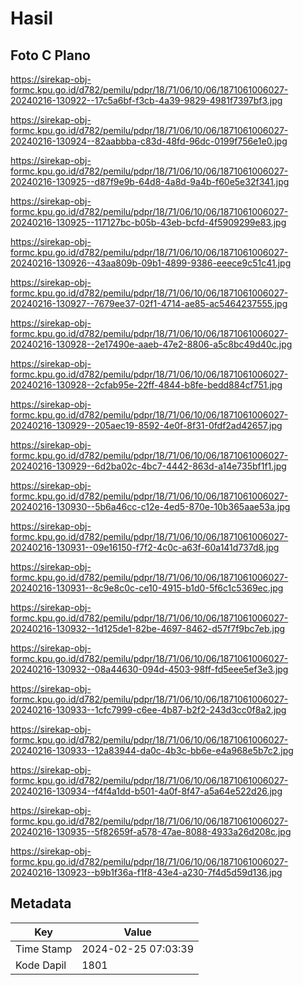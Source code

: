 # Hasil

## Foto C Plano

https://sirekap-obj-formc.kpu.go.id/d782/pemilu/pdpr/18/71/06/10/06/1871061006027-20240216-130922--17c5a6bf-f3cb-4a39-9829-4981f7397bf3.jpg

https://sirekap-obj-formc.kpu.go.id/d782/pemilu/pdpr/18/71/06/10/06/1871061006027-20240216-130924--82aabbba-c83d-48fd-96dc-0199f756e1e0.jpg

https://sirekap-obj-formc.kpu.go.id/d782/pemilu/pdpr/18/71/06/10/06/1871061006027-20240216-130925--d87f9e9b-64d8-4a8d-9a4b-f60e5e32f341.jpg

https://sirekap-obj-formc.kpu.go.id/d782/pemilu/pdpr/18/71/06/10/06/1871061006027-20240216-130925--117127bc-b05b-43eb-bcfd-4f5909299e83.jpg

https://sirekap-obj-formc.kpu.go.id/d782/pemilu/pdpr/18/71/06/10/06/1871061006027-20240216-130926--43aa809b-09b1-4899-9386-eeece9c51c41.jpg

https://sirekap-obj-formc.kpu.go.id/d782/pemilu/pdpr/18/71/06/10/06/1871061006027-20240216-130927--7679ee37-02f1-4714-ae85-ac5464237555.jpg

https://sirekap-obj-formc.kpu.go.id/d782/pemilu/pdpr/18/71/06/10/06/1871061006027-20240216-130928--2e17490e-aaeb-47e2-8806-a5c8bc49d40c.jpg

https://sirekap-obj-formc.kpu.go.id/d782/pemilu/pdpr/18/71/06/10/06/1871061006027-20240216-130928--2cfab95e-22ff-4844-b8fe-bedd884cf751.jpg

https://sirekap-obj-formc.kpu.go.id/d782/pemilu/pdpr/18/71/06/10/06/1871061006027-20240216-130929--205aec19-8592-4e0f-8f31-0fdf2ad42657.jpg

https://sirekap-obj-formc.kpu.go.id/d782/pemilu/pdpr/18/71/06/10/06/1871061006027-20240216-130929--6d2ba02c-4bc7-4442-863d-a14e735bf1f1.jpg

https://sirekap-obj-formc.kpu.go.id/d782/pemilu/pdpr/18/71/06/10/06/1871061006027-20240216-130930--5b6a46cc-c12e-4ed5-870e-10b365aae53a.jpg

https://sirekap-obj-formc.kpu.go.id/d782/pemilu/pdpr/18/71/06/10/06/1871061006027-20240216-130931--09e16150-f7f2-4c0c-a63f-60a141d737d8.jpg

https://sirekap-obj-formc.kpu.go.id/d782/pemilu/pdpr/18/71/06/10/06/1871061006027-20240216-130931--8c9e8c0c-ce10-4915-b1d0-5f6c1c5369ec.jpg

https://sirekap-obj-formc.kpu.go.id/d782/pemilu/pdpr/18/71/06/10/06/1871061006027-20240216-130932--1d125de1-82be-4697-8462-d57f7f9bc7eb.jpg

https://sirekap-obj-formc.kpu.go.id/d782/pemilu/pdpr/18/71/06/10/06/1871061006027-20240216-130932--08a44630-094d-4503-98ff-fd5eee5ef3e3.jpg

https://sirekap-obj-formc.kpu.go.id/d782/pemilu/pdpr/18/71/06/10/06/1871061006027-20240216-130933--1cfc7999-c6ee-4b87-b2f2-243d3cc0f8a2.jpg

https://sirekap-obj-formc.kpu.go.id/d782/pemilu/pdpr/18/71/06/10/06/1871061006027-20240216-130933--12a83944-da0c-4b3c-bb6e-e4a968e5b7c2.jpg

https://sirekap-obj-formc.kpu.go.id/d782/pemilu/pdpr/18/71/06/10/06/1871061006027-20240216-130934--f4f4a1dd-b501-4a0f-8f47-a5a64e522d26.jpg

https://sirekap-obj-formc.kpu.go.id/d782/pemilu/pdpr/18/71/06/10/06/1871061006027-20240216-130935--5f82659f-a578-47ae-8088-4933a26d208c.jpg

https://sirekap-obj-formc.kpu.go.id/d782/pemilu/pdpr/18/71/06/10/06/1871061006027-20240216-130923--b9b1f36a-f1f8-43e4-a230-7f4d5d59d136.jpg


## Metadata

| Key        | Value               |
| ---------- | ------------------- |
| Time Stamp | 2024-02-25 07:03:39 |
| Kode Dapil | 1801                |



